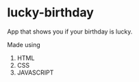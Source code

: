 # lucky-birthday

App that shows you if your birthday is lucky.

Made using

1. HTML
2. CSS
3. JAVASCRIPT
